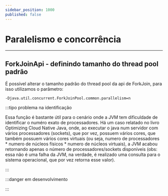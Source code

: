 ```yaml
---
sidebar_position: 1000
published: false
---
```


# Paralelismo e concorrência 

---
## ForkJoinApi - definindo tamanho do thread pool padrão

É possível alterar o tamanho padrão do thread pool da api de ForkJoin, para isso utilizamos o parâmetro:
```shell
-Djava.util.concurrent.ForkJoinPool.common.parallelism=n
```

:::tipo problema na identificação

Essa função é bastante útil para o cenário onde a JVM tem dificuldade de identificar o numéro exato de processadores. 
Há um caso relatado no livro Optimizing Cloud Native Java, onde, ao executar o java num servidor com vários processadores 
(sockets), que por vez, possuem vários cores, que também possuem vários cores virtuais
(ou seja, numero de processadores * numero de núcleos físicos * numero de núcleos virtuais), a JVM acabou retornando apenas 
o número de processadores/sockets disponíveis (obs: essa não é uma falha da JVM, na verdade, é realizado uma consulta para 
o sistema operacional, que por vez retorna esse valor). 

:::

:::danger em desenvolvimento

:::